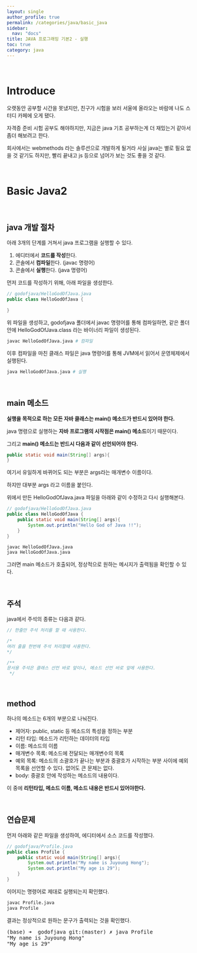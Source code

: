 ```yaml
---
layout: single
author_profile: true
permalink: /categories/java/basic_java
sidebar: 
  nav: "docs"
title: JAVA 프로그래밍 기본2 - 실행
toc: true
category: java
---
```


<br>

# Introduce

오랫동안 공부할 시간을 못냈지만, 친구가 시험을 보러 서울에 올라오는 바람에 나도 스터디 카페에 오게 됐다.

자격증 준비 시험 공부도 해야하지만, 지금은 java 기초 공부하는게 더 재밌는거 같아서 좀더 해보려고 한다.

회사에서는 webmethods 라는 솔루션으로 개발하게 될거라 사실 java는 별로 필요 없을 것 같기도 하지만, 빨리 끝내고 js 등으로 넘어가 보는 것도 좋을 것 같다.

<br>

# Basic Java2

<br>

## java 개발 절차

아래 3개의 단계를 거쳐서 java 프로그램을 실행할 수 있다.

1. 에디터에서 **코드를 작성**한다.
2. 콘솔에서 **컴파일**한다. (javac 명령어)
3. 콘솔에서 **실행**한다. (java 명령어)

먼저 코드를 작성하기 위해, 아래 파일을 생성한다.

```java
// godofjava/HelloGodOfJava.java
public class HelloGodOfJava {
    
}
```

위 파일을 생성하고, godofjava 폴더에서 javac 명령어를 통해 컴파일하면, 같은 폴더 안에 HelloGodOfJava.class 라는 바이너리 파일이 생성된다.

```bash
javac HelloGodOfJava.java # 컴파일
```

이후 컴파일을 마친 클래스 파일은 java 명령어를 통해 JVM에서 읽어서 운영체제에서 실행된다.

```bash
java HelloGodOfJava.java # 실행
```

<br>

## main 메소드

**실행을 목적으로 하는 모든 자바 클래스는 main() 메소드가 반드시 있어야 한다.**

java 명령으로 실행하는 **자바 프로그램의 시작점은 main() 메소드**이기 때문이다.

그리고 **main() 메소드는 반드시 다음과 같이 선언되어야 한다.**

```java
public static void main(String[] args){
}
```

여기서 유일하게 바뀌어도 되는 부분은 args라는 매개변수 이름이다.

하지만 대부분 args 라고 이름을 붙인다.

위에서 만든 HelloGodOfJava.java 파일을 아래와 같이 수정하고 다시 실행해본다.

```java
// godofjava/HelloGodOfJava.java
public class HelloGodOfJava {
    public static void main(String[] args){
        System.out.println("Hello God of Java !!");
    }
}
```

```bash
javac HelloGodOfJava.java
java HelloGodOfJava.java
```

그러면 main 메소드가 호출되어, 정상적으로 원하는 메시지가 출력됨을 확인할 수 있다.

<br>

## 주석

java에서 주석의 종류는 다음과 같다.

```java
// 한줄만 주석 처리를 할 때 사용한다.

/*
여러 줄을 한번에 주석 처리할때 사용한다.
*/

/**
문서용 주석은 클래스 선언 바로 앞이나, 메소드 선언 바로 앞에 사용한다.
 */
```

<br>

## method

하나의 메소드는 6개의 부분으로 나눠진다.

- 제어자: public, static 등 메소드의 특성을 정하는 부분
- 리턴 타입: 메소드가 리턴하는 데이터의 타입
- 이름: 메소드의 이름
- 매개변수 목록: 메소드에 전달되는 매개변수의 목록
- 예외 목록: 메소드의 소괄호가 끝나는 부분과 중괄호가 시작하는 부분 사이에 예외 목록을 선언할 수 있다. 없어도 큰 문제는 없다.
- body: 중괄호 안에 작성하는 메소드의 내용이다.

이 중에 **리턴타입, 메소드 이름, 메소드 내용은 반드시 있어야한다.**

<br>

## 연습문제

먼저 아래와 같은 파일을 생성하여, 에디터에서 소스 코드를 작성했다.

```java
// godofjava/Profile.java
public class Profile {
    public static void main(String[] args){
        System.out.println("My name is Juyoung Hong");
        System.out.println("My age is 29");
    }
}
```

이어지는 명령어로 제대로 실행되는지 확인했다.

```bash
javac Profile.java
java Profile
```

결과는 정상적으로 원하는 문구가 출력되는 것을 확인했다.

<pre>
(base) ➜  godofjava git:(master) ✗ java Profile
"My name is Juyoung Hong"
"My age is 29"
</pre>